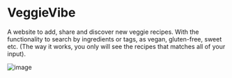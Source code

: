 # VeggieVibe
 A website to add, share and discover new veggie recipes. With the functionality to search by ingredients or tags, as vegan, gluten-free, sweet etc. (The way it works, you only will see the recipes that matches all of your input).

 ![image](https://github.com/spariva/VeggieVibe/assets/110998002/6f6e2c33-037b-42c2-a475-f623982266d3)

